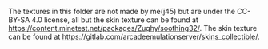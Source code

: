 The textures in this folder are not made by me(j45) but are under the CC-BY-SA 4.0 license, all but the skin texture can be found at https://content.minetest.net/packages/Zughy/soothing32/. The skin texture can be found at https://gitlab.com/arcadeemulationserver/skins_collectible/.